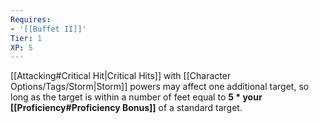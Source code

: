 ```yaml
---
Requires:
- '[[Buffet II]]'
Tier: 1
XP: 5
---
```

[[Attacking#Critical Hit|Critical Hits]] with [[Character Options/Tags/Storm|Storm]] powers may affect one additional target, so long as the target is within a number of feet equal to **5 * your [[Proficiency#Proficiency Bonus]]** of a standard target.
